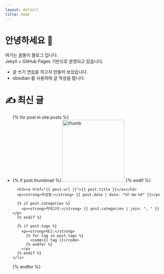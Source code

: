 ```yaml
---
layout: default
title: Home
---
```


# 안녕하세요 👋

여기는 꿈돌이 블로그 입니다.  
Jekyll + GitHub Pages 기반으로 운영되고 있습니다.
-  글 쓰기 연습을 하고자 만들어 보았습니다. 
- obsidian 를 사용하여 글 작성을 합니다. 

# ✍️ 최신 글
<ul>
  {% for post in site.posts %}
    <li style="margin-bottom: 2em;">
      {% if post.thumbnail %}
        <img src="{{ post.thumbnail }}" alt="thumb" style="width: 200px;">
      {% endif %}

      <h3><a href="{{ post.url }}">{{ post.title }}</a></h3>
      <p><strong>작성일:</strong> {{ post.date | date: "%Y-%m-%d" }}</p>

      {% if post.categories %}
        <p><strong>카테고리:</strong> {{ post.categories | join: ", " }}</p>
      {% endif %}

      {% if post.tags %}
        <p><strong>태그:</strong> 
          {% for tag in post.tags %}
            <code>{{ tag }}</code>
          {% endfor %}
        </p>
      {% endif %}
    </li>
  {% endfor %}
</ul>